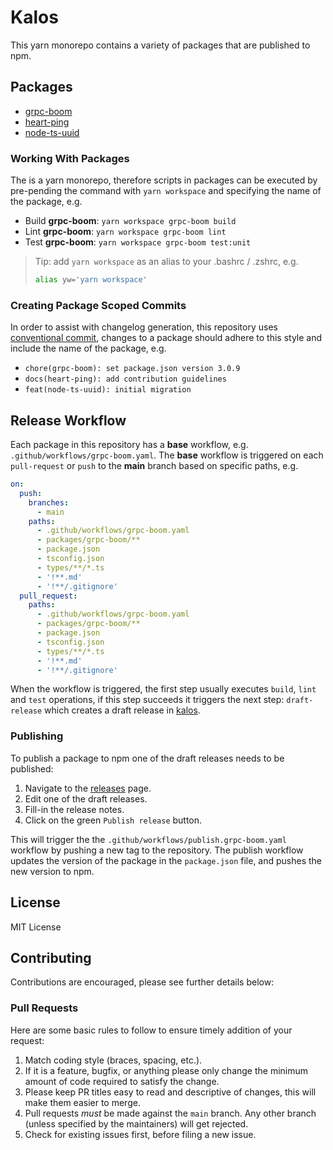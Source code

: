 # Kalos

This yarn monorepo contains a variety of packages that are published to npm.

## Packages

- [grpc-boom](./packages/grpc-boom/README.md)
- [heart-ping](./packages/heart-ping/README.md)
- [node-ts-uuid](./packages/node-ts-uuid/README.md)

### Working With Packages

The is a yarn monorepo, therefore scripts in packages can be executed by pre-pending the command
with `yarn workspace` and specifying the name of the package, e.g.

- Build **grpc-boom**: `yarn workspace grpc-boom build`
- Lint **grpc-boom**: `yarn workspace grpc-boom lint`
- Test **grpc-boom**: `yarn workspace grpc-boom test:unit`

> Tip: add `yarn workspace` as an alias to your .bashrc / .zshrc, e.g.
>
> ```sh
> alias yw='yarn workspace'
> ```

### Creating Package Scoped Commits

In order to assist with changelog generation, this repository uses
[conventional commit](https://www.conventionalcommits.org/en/v1.0.0/#specification), changes to a
package should adhere to this style and include the name of the package, e.g.

- `chore(grpc-boom): set package.json version 3.0.9`
- `docs(heart-ping): add contribution guidelines`
- `feat(node-ts-uuid): initial migration`

## Release Workflow

Each package in this repository has a **base** workflow, e.g. `.github/workflows/grpc-boom.yaml`.
The **base** workflow is triggered on each `pull-request` or `push` to the **main** branch based on
specific paths, e.g.

```yaml
on:
  push:
    branches:
      - main
    paths:
      - .github/workflows/grpc-boom.yaml
      - packages/grpc-boom/**
      - package.json
      - tsconfig.json
      - types/**/*.ts
      - '!**.md'
      - '!**/.gitignore'
  pull_request:
    paths:
      - .github/workflows/grpc-boom.yaml
      - packages/grpc-boom/**
      - package.json
      - tsconfig.json
      - types/**/*.ts
      - '!**.md'
      - '!**/.gitignore'
```

When the workflow is triggered, the first step usually executes `build`, `lint` and `test`
operations, if this step succeeds it triggers the next step: `draft-release` which creates a draft
release in [kalos](https://github.com/nicolaspearson/kalos/releases).

### Publishing

To publish a package to npm one of the draft releases needs to be published:

1. Navigate to the [releases](https://github.com/nicolaspearson/kalos/releases) page.
2. Edit one of the draft releases.
3. Fill-in the release notes.
4. Click on the green `Publish release` button.

This will trigger the the `.github/workflows/publish.grpc-boom.yaml` workflow by pushing a new tag
to the repository. The publish workflow updates the version of the package in the `package.json`
file, and pushes the new version to npm.

## License

MIT License

## Contributing

Contributions are encouraged, please see further details below:

### Pull Requests

Here are some basic rules to follow to ensure timely addition of your request:

1. Match coding style (braces, spacing, etc.).
2. If it is a feature, bugfix, or anything please only change the minimum amount of code required to
   satisfy the change.
3. Please keep PR titles easy to read and descriptive of changes, this will make them easier to
   merge.
4. Pull requests _must_ be made against the `main` branch. Any other branch (unless specified by the
   maintainers) will get rejected.
5. Check for existing issues first, before filing a new issue.
